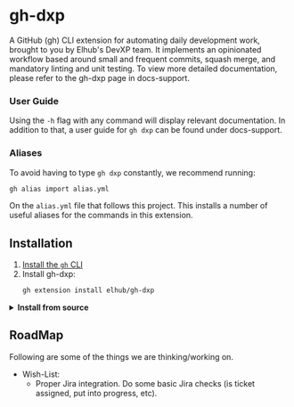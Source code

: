 # gh-dxp

A GitHub (gh) CLI extension for automating daily development work, brought to you by Elhub's DevXP team. It implements an opinionated workflow based around small and frequent commits, squash merge, and mandatory linting and unit testing. To view more detailed documentation, please refer to the gh-dxp page in docs-support.

### User Guide
Using the `-h` flag with any command will display relevant documentation.
In addition to that, a user guide for `gh dxp` can be found under docs-support.

### Aliases

To avoid having to type `gh dxp` constantly, we recommend running:

   ```sh
   gh alias import alias.yml
   ```

On the `alias.yml` file that follows this project. This installs a number of useful aliases for the commands in this extension.

## Installation

1. [Install the `gh` CLI](https://github.com/cli/cli#installation)
2. Install gh-dxp:
    ```sh
    gh extension install elhub/gh-dxp
    ```

<details>
   <summary><strong>Install from source</strong></summary>

If you want to install this extension **from source**, such as for development, follow these steps:

1. Clone the repo

    ```bash
    # git
    git clone https://github.com/elhub/gh-dxp
    ```

2. Build and install locally

    ```bash
    cd gh-dxp; make clean install
    ```

</details>

## RoadMap

Following are some of the things we are thinking/working on.

* Wish-List:
  * Proper Jira integration. Do some basic Jira checks (is ticket assigned, put into progress, etc). 
